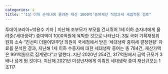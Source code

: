 ```yaml
---
categories: i
title: "‘1살 이하 손자녀에 물려준 재산 1000억’증여제산 적정과세 세법적용 검토"
---
```

투데이코리아=박용수 기자 | 지난해 조부모가 부모를 건너뛰어 1세 이하 손자녀에게 물려준(‘세대생략’) 증여액이 1000억원에 육박한 것으로 나타났다. 3일 국회 기획재정위원회 소속 “진선미 더불어민주당 의원이 국세청에서 받은 ‘세대생략 증여세 결정현황’ 자료를 분석한 결과, 지난해 1세 이하 수증자에 대한 세대생략 증여는 총 784건, 재산가액은 991억원으로 집계됐다”고 말했다. 지난 2020년 254건, 317억원에서 금액 규모가 3배나 넘게 뛴 것이다. 지난해 2021년 미성년자에게 이뤄진 세대생략 증여 재산규모는 1조117